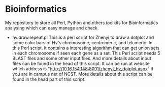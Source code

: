 # Bioinformatics
My repository to store all Perl, Python and others toolkits for Bioinformatics analysing which can easy manage and check.

* hv.draw.repeat.pl
  This is a perl script for Zhenyi to draw a dotplot and some color bars of Hv's chromosome, centromeric, and telomeric. In this Perl script, it contains a interesting algorithm that can get union sets in each chromosome if seen each gene as a set. This Perl script needs 5 BLAST files and some other input files. And more details about input files can be found in the head of this script. It can be run at website which address is "http://10.16.154.148:8001/zhenyi_hv_dotplot.aspx" if you are in campus net of NCST. More details about this script can be found in the head part of this script.